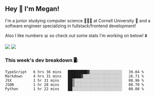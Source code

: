 ## Hey 👋 I'm Megan! 
I'm a junior studying computer science 👩🏻‍💻 at Cornell University 🐻 and a software engineer specializing in fullstack/frontend development!

Also I like numbers 📊 so check out some stats I'm working on below! ⬇️

<img src="https://github-readme-stats.vercel.app/api?username=meganyin13&show_icons=true&hide=stars&count_private=true" />

<img src="https://github-readme-stats.vercel.app/api/top-langs/?username=meganyin13&layout=compact&hide=Jupyter%20Notebook" />

### This week's dev breakdown 🖥:
<!--START_SECTION:waka-->
```text
TypeScript   6 hrs 36 mins   █████████▓░░░░░░░░░░░░░░░   39.04 % 
Markdown     4 hrs 31 mins   ██████▓░░░░░░░░░░░░░░░░░░   26.71 % 
JSX          1 hr 31 mins    ██▒░░░░░░░░░░░░░░░░░░░░░░   08.96 % 
JSON         1 hr 28 mins    ██▒░░░░░░░░░░░░░░░░░░░░░░   08.70 % 
Python       1 hr 22 mins    ██░░░░░░░░░░░░░░░░░░░░░░░   08.08 % 
```
<!--END_SECTION:waka-->